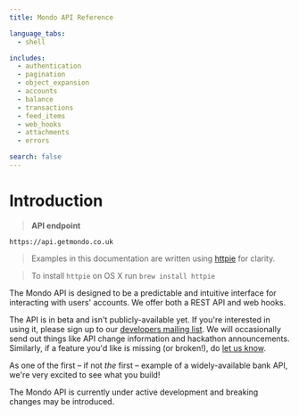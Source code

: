 ```yaml
---
title: Mondo API Reference

language_tabs:
  - shell

includes:
  - authentication
  - pagination
  - object_expansion
  - accounts
  - balance
  - transactions
  - feed_items
  - web_hooks
  - attachments
  - errors

search: false
---
```


# Introduction

> **API endpoint**

```
https://api.getmondo.co.uk
```

> Examples in this documentation are written using [httpie](https://github.com/jkbrzt/httpie) for clarity.

> To install `httpie` on OS X run `brew install httpie`

The Mondo API is designed to be a predictable and intuitive interface for interacting with users' accounts. We offer both a REST API and web hooks.

The API is in beta and isn't publicly-available yet. If you're interested in using it, please sign up to our [developers mailing list](http://bit.ly/mondo-developers). We will occasionally send out things like API change information and hackathon announcements. Similarly, if a feature you'd like is missing (or broken!), do [let us know](mailto:developers@getmondo.co.uk).

As one of the first – if not *the* first – example of a widely-available bank API, we're very excited to see what you build!

<aside class="warning">
The Mondo API is currently under active development and breaking changes may be introduced.
</aside>
